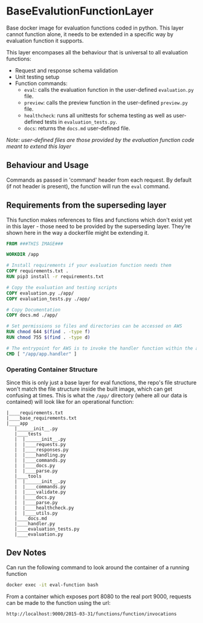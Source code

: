 # BaseEvalutionFunctionLayer

Base docker image for evaluation functions coded in python. This layer cannot function alone, it needs to be extended in a specific way by evaluation function it supports.

This layer encompases all the behaviour that is universal to all evaluation functions:

- Request and response schema validation
- Unit testing setup
- Function commands:
  - `eval`: calls the evaluation function in the user-defined `evaluation.py` file.
  - `preview`: calls the preview function in the user-defined `preview.py` file.
  - `healthcheck`: runs all unittests for schema testing as well as user-defined tests in `evaluation_tests.py`.
  - `docs`: returns the `docs.md` user-defined file.

_Note: user-defined files are those provided by the evaluation function code meant to extend this layer_

## Behaviour and Usage

Commands as passed in 'command' header from each request. By default (if not header is present), the function will run the `eval` command.

## Requirements from the superseding layer

This function makes references to files and functions which don't exist yet in this layer - those need to be provided by the superseding layer. They're shown here in the way a dockerfile might be extending it.

```dockerfile
FROM ###THIS IMAGE###

WORKDIR /app

# Install requirements if your evaluation function needs them
COPY requirements.txt .
RUN pip3 install -r requirements.txt

# Copy the evaluation and testing scripts
COPY evaluation.py ./app/
COPY evaluation_tests.py ./app/

# Copy Documentation
COPY docs.md ./app/

# Set permissions so files and directories can be accessed on AWS
RUN chmod 644 $(find . -type f)
RUN chmod 755 $(find . -type d)

# The entrypoint for AWS is to invoke the handler function within the app package
CMD [ "/app/app.handler" ]
```

### Operating Container Structure

Since this is only just a base layer for eval functions, the repo's file structure won't match the file structure inside the built image, which can get confusing at times. This is what the `/app/` directory (where all our data is contained) will look like for an operational function:

```
|____requirements.txt
|____base_requirements.txt
|____app
   |______init__.py
   |____tests
   |  |______init__.py
   |  |____requests.py
   |  |____responses.py
   |  |____handling.py
   |  |____commands.py
   |  |____docs.py
   |  |____parse.py
   |____tools
   |  |______init__.py
   |  |____commands.py
   |  |____validate.py
   |  |____docs.py
   |  |____parse.py
   |  |____healthcheck.py
   |  |____utils.py
   |____docs.md
   |____handler.py
   |____evaluation_tests.py
   |____evaluation.py
```

## Dev Notes

Can run the following command to look around the container of a running function

```bash
docker exec -it eval-function bash
```

From a container which exposes port 8080 to the real port 9000, requests can be made to the function using the url:

```
http://localhost:9000/2015-03-31/functions/function/invocations
```
